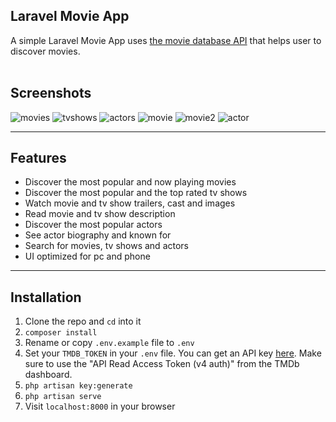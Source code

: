 ## Laravel Movie App

A simple Laravel Movie App uses [the movie database API](https://www.themoviedb.org/) that helps user to discover movies. 
<br></br>

## Screenshots

![movies](https://user-images.githubusercontent.com/49768271/135720723-9ca848e1-27b5-4de6-8950-cdeef644285d.PNG)
![tvshows](https://user-images.githubusercontent.com/49768271/135720740-144d5adc-b28b-4331-b63c-8afff5d7400f.PNG)
![actors](https://user-images.githubusercontent.com/49768271/135720675-d06a2614-9cf9-4edb-8874-450119f6c75f.PNG)
![movie](https://user-images.githubusercontent.com/49768271/135720690-d32e7c0c-b8f5-4686-bf47-b8cc579589b2.PNG)
![movie2](https://user-images.githubusercontent.com/49768271/135720696-af336af8-04bc-4f65-86bb-f8c7a11efcd7.PNG)
![actor](https://user-images.githubusercontent.com/49768271/135720670-eaf564e4-50be-4f28-8c3e-5b2a5a85c14b.PNG)

---

## Features

- Discover the most popular and now playing movies
- Discover the most popular and the top rated tv shows
- Watch movie and tv show trailers, cast and images
- Read movie and tv show description
- Discover the most popular actors
- See actor biography and known for 
- Search for movies, tv shows and actors
- UI optimized for pc and phone
---

## Installation
1. Clone the repo and `cd` into it
2. `composer install`
3. Rename or copy `.env.example` file to `.env`
4. Set your `TMDB_TOKEN` in your `.env` file. You can get an API key [here](https://www.themoviedb.org/documentation/api). Make sure to use the "API Read Access Token (v4 auth)" from the TMDb dashboard.
5. `php artisan key:generate`
6. `php artisan serve` 
7. Visit `localhost:8000` in your browser
